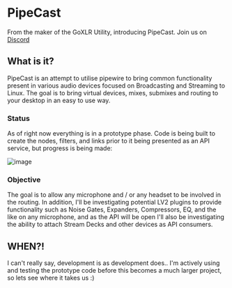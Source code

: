 # PipeCast
From the maker of the GoXLR Utility, introducing PipeCast. Join us on [Discord](https://discord.gg/gKVREmSwTh)

## What is it?
PipeCast is an attempt to utilise pipewire to bring common functionality present in various audio devices focused on Broadcasting and Streaming to Linux. The goal is to bring virtual devices, mixes, submixes and routing to your desktop in an easy to use way.

### Status
As of right now everything is in a prototype phase. Code is being built to create the nodes, filters, and links prior to it being presented as an API service, but progress is being made:

![image](https://github.com/user-attachments/assets/decd0bd2-052f-44cc-80aa-eb37b00303f8)

### Objective
The goal is to allow any microphone and / or any headset to be involved in the routing. In addition, I'll be investigating potential LV2 plugins to provide functionality such as Noise Gates, Expanders, Compressors, EQ, and the like on any microphone,
and as the API will be open I'll also be investigating the ability to attach Stream Decks and other devices as API consumers.

## WHEN?!
I can't really say, development is as development does.. I'm actively using and testing the prototype code before this becomes a much larger project, so lets see where it takes us :)
